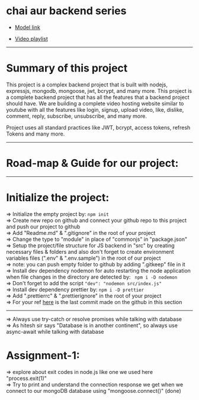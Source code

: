 # chai aur backend series

- [Model link](https://app.eraser.io/workspace/YtPqZ1VogxGy1jzIDkzj?origin=share)

- [Video playlist](https://www.youtube.com/watch?v=EH3vGeqeIAo&list=PLu71SKxNbfoBGh_8p_NS-ZAh6v7HhYqHW)

---
# Summary of this project

This project is a complex backend project that is built with nodejs, expressjs, mongodb, mongoose, jwt, bcrypt, and many more. This project is a complete backend project that has all the features that a backend project should have.
We are building a complete video hosting website similar to youtube with all the features like login, signup, upload video, like, dislike, comment, reply, subscribe, unsubscribe, and many more.

Project uses all standard practices like JWT, bcrypt, access tokens, refresh Tokens and many more.

---
# Road-map & Guide for our project:

---
# Initialize the project:

=> Initialize the empty project by: `npm init` <br>
=> Create new repo on github and connect your github repo to this project and push our project to github <br>
=> Add "Readme.md" & ".gitignore" in the root of your project <br>
=> Change the type to "module" in place of "commonjs" in "package.json" <br>
=> Setup the project/file structure for JS backend in "src" by creating necessary files & folders and also don't forget to create environment variables files (".env" & ".env.sample") in the root of our project <br>
=> note: you can push empty folder to github by adding ".gitkeep" file in it <br>
=> Install dev dependency nodemon for auto restarting the node application when file changes in the directory are detected by: ` npm i -D nodemon` <br>
=> Don't forget to add the script `"dev": "nodemon src/index.js"` <br>
=> Install dev dependency prettier by: `npm i -D prettier` <br>
=> Add ".prettierrc" & ".prettierignore" in the root of your project <br>
=> For your ref [here](https://github.com/JD-011/Chai-aur-Backend/commit/2111246011dc574ec8beb4303db29ae118bf7fad) is the last commit made on the github in this section

---

=> Always use try-catch or resolve promises while talking with database <br>
=> As hitesh sir says "Database is in another continent", so always use async-await while talking with database <br>

# Assignment-1:
=> explore about exit codes in node.js like one we used here "process.exit(1)" <br>
=> Try to print and understand the connection response we get when we connect to our mongoDB database using "mongoose.connect()" (done) <br>